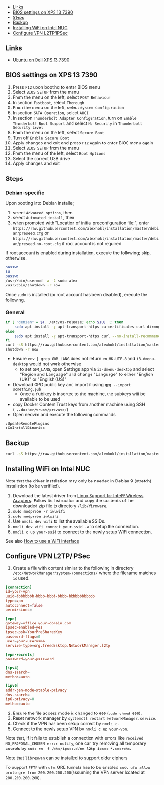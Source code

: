 - [Links](#links)
- [BIOS settings on XPS 13 7390](#bios-settings-on-xps-13-7390)
- [Steps](#steps)
- [Backup](#backup)
- [Installing WiFi on Intel NUC](#installing-wifi-on-intel-nuc)
- [Configure VPN L2TP/IPSec](#configure-vpn-l2tpipsec)

## Links

- [Ubuntu on Dell XPS 13 7390](https://certification.ubuntu.com/hardware/201906-27151)

## BIOS settings on XPS 13 7390

1. Press `F12` upon booting to enter BIOS menu
2. Select `BIOS SETUP` from the menu
3. From the menu on the left, select `POST Behaviour`
4. In section `Fastboot`, select `Thorough`
5. From the menu on the left, select `System Configuration`
6. In section `SATA Operation`, select `AHCI`
7. In section `Thunderbolt Adapter Configuration`, turn on `Enable Thunderbolt
   Boot Support` and select `No Security` in `Thunderbolt Security Level`
8. From the menu on the left, select `Secure Boot`
9. Turn off `Enable Secure Boot`
10. Apply changes and exit and press `F12` again to enter BIOS menu again
11. Select `BIOS SETUP` from the menu
12. From the menu of the left, select `Boot Options`
13. Select the correct USB drive
14. Apply changes and exit

## Steps

### Debian-specific

Upon booting into Debian installer,

1. select `Advanced options`, then
2. select `Automated install`, then
3. when prompted with "Location of initial preconfiguration file:", enter
   `https://raw.githubusercontent.com/alexhokl/installation/master/debian/preseed.cfg`
   or `https://raw.githubusercontent.com/alexhokl/installation/master/debian/preseed.no-root.cfg`
   if root account is not required

If root account is enabled during installation, execute the following; skip, otherwise.

```sh
passwd
su
passwd
/usr/sbin/usermod -a -G sudo alex
/usr/sbin/shutdown -r now
```

Once `sudo` is installed (or root account has been disabled), execute the
following.

### General

```sh
if [ "debian" = $(. /etc/os-release; echo $ID) ]; then
    sudo apt install -y apt-transport-https ca-certificates curl dirmngr --no-install-recommends;
else
    sudo apt install -y apt-transport-https curl --no-install-recommends;
fi
curl -sS https://raw.githubusercontent.com/alexhokl/installation/master/debian/setup.sh | bash
shutdown -r now
```

- Ensure `env | grep GDM_LANG` does not return `en_HK.UTF-8` and
    `i3-dmenu-desktop` would not work otherwise
  - to set `GDM_LANG`, open Settings app via `i3-dmenu-desktop` and select
      "Region and Language" and change "Language" to either "English (UK)" or
      "English (US)"
- Download GPG public key and import it using `gpg --import something.pub`
  - Once a Yubikey is inserted to the machine, the subkeys will be available to
    be used
- copy Docker Content Trust keys from another machine using SSH
    (`~/.docker/trust/private/`)
- Open neovim and execute the following commands

```
:UpdateRemotePlugins
:GoInstallBinaries
```

## Backup

```sh
curl -sS https://raw.githubusercontent.com/alexhokl/installation/master/debian/backup.sh | bash
```

## Installing WiFi on Intel NUC

Note that the driver installation may only be needed in Debian 9 (stretch)
installation (to be verifiied).

1. Download the latest driver from [Linux Support for Intel® Wireless
   Adapters](https://www.intel.com/content/www/us/en/support/articles/000005511/network-and-i-o/wireless-networking.html).
   Follow its instruction and copy the contents of the downloaded zip file to
   directory `/lib/firmware`.
2. `sudo modprobe -r iwlwifi`
3. `sudo modprobe iwlwifi`
4. Use `nmcli dev wifi` to list the available SSIDs.
5. `nmcli dev wifi connect your-ssid -a` to setup the connection.
6. `nmcli c up your-ssid` to connect to the newly setup WiFi connection.

See also [How to use a WiFi interface](https://wiki.debian.org/WiFi/HowToUse)

## Configure VPN L2TP/IPSec

1. Create a file with content similar to the following in directory
   `/etc/NetworkManager/system-connections/` where the filename matches `id`
   used.

```conf
[connection]
id=your-vpn
uuid=bbbbbbbb-bbbb-bbbb-bbbb-bbbbbbbbbbbb
type=vpn
autoconnect=false
permissions=

[vpn]
gateway=office.your-domain.com
ipsec-enabled=yes
ipsec-psk=YourPreSharedKey
password-flags=0
user=your-username
service-type=org.freedesktop.NetworkManager.l2tp

[vpn-secrets]
password=your-password

[ipv4]
dns-search=
method=auto

[ipv6]
addr-gen-mode=stable-privacy
dns-search=
ip6-privacy=0
method=auto
```

2. Ensure the file access mode is changed to `600` (`sudo chmod 600`).
3. Reset network manager by `systemctl restart NetworkManager.service`.
4. Check if the VPN has been setup correct by `nmcli c`.
5. Connect to the newly setup VPN by `nmcli c up your-vpn`.

Note that, if it fails to establish a connection with errors like `received
NO_PROPOSAL_CHOSEN error notify`, one can try removing all temporary secrets
by `sudo rm -f /etc/ipsec.d/nm-l2tp-ipsec-*.secrets`.

Note that `libreswan` can be installed to support older ciphers.

To support `PPTP` with `ufw`, GRE tunnels has to be enabled `sudo ufw allow
proto gre from 200.200.200.200`(assuming the VPN server located at
`200.200.200.200`).
